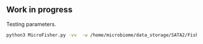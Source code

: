 ## Work in progress

Testing parameters.
```bash
python3 MicroFisher.py -vv  -w /home/microbiome/data_storage/SATA2/Fisher_test/ --centrifuge_path '' --db_path short_DBs/LSU_D1D2_DBs_new/ --prefix simulating_100species_r5.short_read  --min 120 --db ITS1 --dry
```
